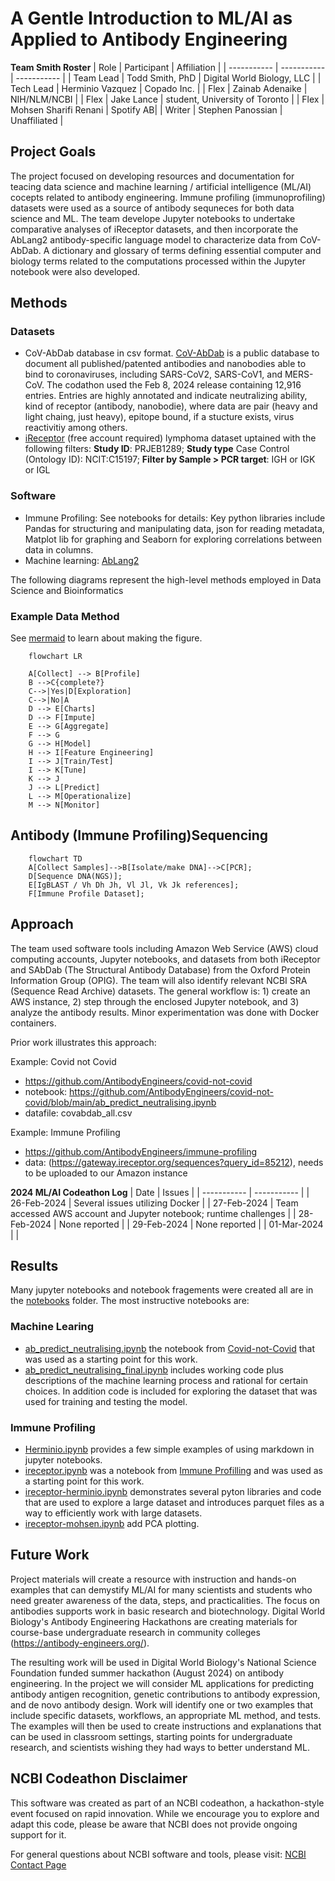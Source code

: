 # A Gentle Introduction to ML/AI as Applied to Antibody Engineering


**Team Smith Roster**
| Role | Participant | Affiliation |
| ----------- | ----------- | ----------- |
| Team Lead | Todd Smith, PhD | Digital World Biology, LLC |
| Tech Lead | Herminio Vazquez | Copado Inc. |
| Flex | Zainab Adenaike | NIH/NLM/NCBI |
| Flex | Jake Lance | student, University of Toronto |
| Flex | Mohsen Sharifi Renani | Spotify AB|
| Writer | Stephen Panossian | Unaffiliated |


## Project Goals

The project focused on developing resources and documentation for teacing data science and machine learning / artificial intelligence (ML/AI) cocepts related to antibody engineering. Immune profiling (immunoprofiling) datasets were used as a source of antibody sequneces for both data science and ML. The team develope Jupyter notebooks to undertake comparative analyses of iReceptor datasets, and then incorporate the AbLang2 antibody-specific language model to characterize data from CoV-AbDab. A dictionary and glossary of terms defining essential computer and biology terms related to the computations processed within the Jupyter notebook were also developed. 

## Methods
### Datasets
- CoV-AbDab database in csv format. [CoV-AbDab](https://opig.stats.ox.ac.uk/webapps/covabdab/) is a public database to document all published/patented antibodies and nanobodies able to bind to coronaviruses, including SARS-CoV2, SARS-CoV1, and MERS-CoV. The codathon used the Feb 8, 2024 release containing 12,916 entries. Entries are highly annotated and indicate neutralizing ability, kind of receptor (antibody, nanobodie), where data are pair (heavy and light chaing, just heavy), epitope bound, if a stucture exists, virus reactivitiy among others.
- [iReceptor](https://gateway.ireceptor.org) (free account required) lymphoma dataset uptained with the following filters: **Study ID**: PRJEB1289; **Study type** Case Control (Ontology ID): NCIT:C15197; **Filter by Sample > PCR target**: IGH or IGK or IGL
### Software 
- Immune Profiling: See notebooks for details: Key python libraries include Pandas for structuring and manipulating data, json for reading metadata, Matplot lib for graphing and Seaborn for exploring correlations between data in columns.
- Machine learning: [AbLang2](https://github.com/TobiasHeOl/AbLang2)

The following diagrams represent the high-level methods employed in Data Science and Bioinformatics

### Example Data Method

See [mermaid](https://github.blog/2022-02-14-include-diagrams-markdown-files-mermaid) to learn about making the figure.

```mermaid
    flowchart LR
    
    A[Collect] --> B[Profile]
    B -->C{complete?}
    C-->|Yes|D[Exploration]
    C-->|No|A
    D --> E[Charts]
    D --> F[Impute]
    E --> G[Aggregate]
    F --> G
    G --> H[Model]
    H --> I[Feature Engineering]
    I --> J[Train/Test]
    I --> K[Tune]
    K --> J
    J --> L[Predict]
    L --> M[Operationalize]
    M --> N[Monitor]
```

## Antibody (Immune Profiling)Sequencing

```mermaid
    flowchart TD
    A[Collect Samples]-->B[Isolate/make DNA]-->C[PCR];
    D[Sequence DNA(NGS)];
    E[IgBLAST / Vh Dh Jh, Vl Jl, Vk Jk references];
    F[Immune Profile Dataset];
```
     
## Approach
The team used software tools including Amazon Web Service (AWS) cloud computing accounts, Jupyter notebooks, and datasets from both iReceptor and SAbDab (The Structural Antibody Database) from the Oxford Protein Information Group (OPIG). The team will also identify relevant NCBI SRA (Sequence Read Archive) datasets. The general workflow is: 1) create an AWS instance, 2) step through the enclosed Jupyter notebook, and 3) analyze the antibody results. Minor experimentation was done with Docker containers. 

Prior work illustrates this approach:

Example: Covid not Covid 
- https://github.com/AntibodyEngineers/covid-not-covid
- notebook: https://github.com/AntibodyEngineers/covid-not-covid/blob/main/ab_predict_neutralising.ipynb
- datafile: covabdab_all.csv

Example: Immune Profiling
- https://github.com/AntibodyEngineers/immune-profiling
- data: (https://gateway.ireceptor.org/sequences?query_id=85212), needs to be uploaded to our Amazon instance

**2024 ML/AI Codeathon Log**
| Date | Issues |
| ----------- | ----------- |
| 26-Feb-2024 | Several issues utilizing Docker |
| 27-Feb-2024 | Team accessed AWS account and Jupyter notebook; runtime challenges |
| 28-Feb-2024 | None reported |
| 29-Feb-2024 | None reported |
| 01-Mar-2024 |  |

## Results
Many jupyter notebooks and notebook fragements were created all are in the [notebooks](notebooks/) folder. The most instructive notebooks are:
### Machine Learing
- [ab_predict_neutralising.ipynb](notebooks/ab_predict_neutralising.ipynb) the notebook from [Covid-not-Covid](https://github.com/AntibodyEngineers/covid-not-covid) that was used as a starting point for this work. 
- [ab_predict_neutralising_final.ipynb](ab_predict_neutralising_final.ipynb) includes working code plus descriptions of the machine learning process and rational for certain choices. In addition code is included for exploring the dataset that was used for training and testing the model.
### Immune Profiling
- [Herminio.ipynb](notebooks/Herminio.ipynb) provides a few simple examples of using markdown in jupyter notebooks.
- [ireceptor.ipynb](notebooks/ireceptor.ipynb) was a notebook from [Immune Profilling](https://github.com/AntibodyEngineers/immune-profiling) and was used as a starting point for this work.
- [ireceptor-herminio.ipynb](notebooks/ireceptor-herminio.ipynb) demonstrates several pyton libraries and code that are used to explore a large dataset and introduces parquet files as a way to efficiently work with large datasets.
- [ireceptor-mohsen.ipynb](notebooks/ireceptor-mohsen.ipynb) add PCA plotting.

## Future Work

Project materials will create a resource with instruction and hands-on examples that can demystify ML/AI for many scientists and students who need greater awareness of the data, steps, and practicalities. The focus on antibodies supports work in basic research and biotechnology. Digital World Biology's Antibody Engineering Hackathons are creating materials for course-base undergraduate research in community colleges (https://antibody-engineers.org/).

The resulting work will be used in Digital World Biology's National Science Foundation funded summer hackathon (August 2024) on antibody engineering. In the project we will consider ML applications for predicting antibody antigen recognition, genetic contributions to antibody expression, and de novo antibody design. Work will identify one or two examples that include specific datasets, workflows, an appropriate ML method, and tests. The examples will then be used to create instructions and explanations that can be used in classroom settings, starting points for undergraduate research, and scientists wishing they had ways to better understand ML.


## NCBI Codeathon Disclaimer
This software was created as part of an NCBI codeathon, a hackathon-style event focused on rapid innovation. While we encourage you to explore and adapt this code, please be aware that NCBI does not provide ongoing support for it.

For general questions about NCBI software and tools, please visit: [NCBI Contact Page](https://www.ncbi.nlm.nih.gov/home/about/contact/)

